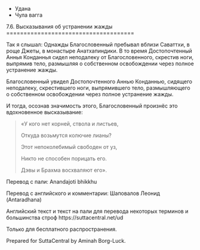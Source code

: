









* Удана
* Чула вагга


7\.6\. Высказывания об устранении жажды
\=\=\=\=\=\=\=\=\=\=\=\=\=\=\=\=\=\=\=\=\=\=\=\=\=\=\=\=\=\=\=\=\=\=\=\=\=



Так я слышал: Однажды Благословенный пребывал вблизи Саваттхи, в роще Джеты, в монастыре Анатхапиндики\. В то время Достопочтенный Аннья Конданнья сидел неподалеку от Благословенного, скрестив ноги, выпрямив тело, размышляя о собственном освобождении через полное устранение жажды\.


Благословенный увидел Достопочтенного Аннью Конданнью, сидящего неподалеку, скрестившего ноги, выпрямившего тело, размышляющего о собственном освобождении через полное устранение жажды\.


И тогда, осознав значимость этого, Благословенный произнёс это вдохновенное высказывание:



> «У кого нет корней, ствола и листьев,  
> 
> Откуда возьмутся колючие лианы?  
> 
> Этот непоколебимый свободен от уз,  
> 
> Никто не способен порицать его\.  
> 
> Дэвы и Брахма восхваляют его»\.



Перевод с пали: Anandajoti bhikkhu


Перевод с английского и комментарии: Шаповалов Леонид \(Antaradhana\)


Английский текст и текст на пали для перевода некоторых терминов и большинства строф https://suttacentral\.net/ud


  

Только для бесплатного распространения\.


  

Prepared for SuttaCentral by Aminah Borg\-Luck\.







